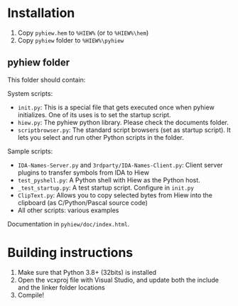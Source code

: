 # Installation

1. Copy `pyhiew.hem` to `%HIEW%` (or to `%HIEW%\hem`)
2. Copy `pyhiew` folder to `%HIEW%\pyhiew`

## pyhiew folder

This folder should contain:

System scripts:

- `init.py`: This is a special file that gets executed once when pyhiew initializes. One of its uses is to set the startup script.
- `hiew.py`: The pyhiew python library. Please check the documents folder.
- `scriptbrowser.py`: The standard script browsers (set as startup script). It lets you select and run other Python scripts in the folder.

Sample scripts:

- `IDA-Names-Server.py` and `3rdparty/IDA-Names-Client.py`: Client server plugins to transfer symbols from IDA to Hiew
- `test_pyshell.py`: A Python shell with Hiew as the Python host.
- `_test_startup.py`: A test startup script. Configure in `init.py`
- `ClipText.py`: Allows you to copy selected bytes from Hiew into the clipboard (as C/Python/Pascal source code)
- All other scripts: various examples

Documentation in `pyhiew/doc/index.html`.

# Building instructions

1. Make sure that Python 3.8+ (32bits) is installed
2. Open the vcxproj file with Visual Studio, and update both the include and the linker folder locations
3. Compile!


